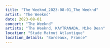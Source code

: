 ```yaml
---
title: "The Weeknd_2023-08-01_The Weeknd"
artist: "The Weeknd"
date: 2023-08-01
concert: "The Weeknd"
artists: "The Weeknd, KAYTRANADA, Mike Dean"
location: "Stade Matmut Atlantique"
location_details: "Bordeaux, France"
---
```

